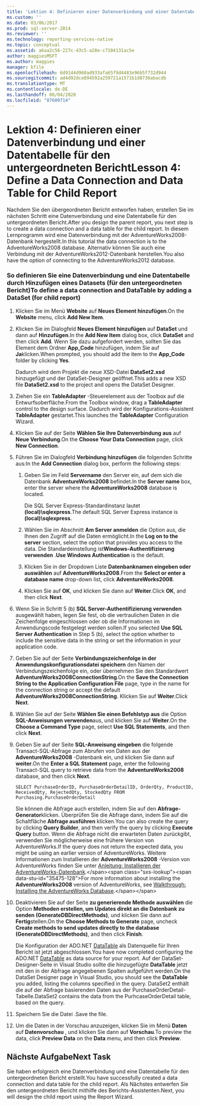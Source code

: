 ```yaml
---
title: 'Lektion 4: Definieren einer Datenverbindung und einer Datentabelle für untergeordnete Berichte | Microsoft-Dokumentation'
ms.custom: ''
ms.date: 03/06/2017
ms.prod: sql-server-2014
ms.reviewer: ''
ms.technology: reporting-services-native
ms.topic: conceptual
ms.assetid: a6aa2c56-227c-43c5-a28e-c7104131ac5e
author: maggiesMSFT
ms.author: maggies
manager: kfile
ms.openlocfilehash: 6d9144d960ad933afa65f9d4483e96b5f732d944
ms.sourcegitcommit: ad4d92dce894592a259721a1571b1d8736abacdb
ms.translationtype: MT
ms.contentlocale: de-DE
ms.lasthandoff: 08/04/2020
ms.locfileid: "87609714"
---
```

# <a name="lesson-4-define-a-data-connection-and-data-table-for-child-report"></a><span data-ttu-id="35475-102">Lektion 4: Definieren einer Datenverbindung und einer Datentabelle für den untergeordneten Bericht</span><span class="sxs-lookup"><span data-stu-id="35475-102">Lesson 4: Define a Data Connection and Data Table for Child Report</span></span>
  <span data-ttu-id="35475-103">Nachdem Sie den übergeordneten Bericht entworfen haben, erstellen Sie im nächsten Schritt eine Datenverbindung und eine Datentabelle für den untergeordneten Bericht.</span><span class="sxs-lookup"><span data-stu-id="35475-103">After you design the parent report, you next step is to create a data connection and a data table for the child report.</span></span> <span data-ttu-id="35475-104">In diesem Lernprogramm wird eine Datenverbindung mit der AdventureWorks2008-Datenbank hergestellt.</span><span class="sxs-lookup"><span data-stu-id="35475-104">In this tutorial the data connection is to the AdventureWorks2008 database.</span></span> <span data-ttu-id="35475-105">Alternativ können Sie auch eine Verbindung mit der AdventureWorks2012-Datenbank herstellen.</span><span class="sxs-lookup"><span data-stu-id="35475-105">You also have the option of connecting to the AdventureWorks2012 database.</span></span>  
  
### <a name="to-define-a-data-connection-and-datatable-by-adding-a-dataset-for-child-report"></a><span data-ttu-id="35475-106">So definieren Sie eine Datenverbindung und eine Datentabelle durch Hinzufügen eines Datasets (für den untergeordneten Bericht)</span><span class="sxs-lookup"><span data-stu-id="35475-106">To define a data connection and DataTable by adding a DataSet (for child report)</span></span>  
  
1.  <span data-ttu-id="35475-107">Klicken Sie im Menü **Website** auf **Neues Element hinzufügen**.</span><span class="sxs-lookup"><span data-stu-id="35475-107">On the **Website** menu, click **Add New Item**.</span></span>  
  
2.  <span data-ttu-id="35475-108">Klicken Sie im Dialogfeld **Neues Element hinzufügen** auf **DataSet** und dann auf **Hinzufügen**.</span><span class="sxs-lookup"><span data-stu-id="35475-108">In the **Add New Item** dialog box, click **DataSet** and then click **Add**.</span></span> <span data-ttu-id="35475-109">Wenn Sie dazu aufgefordert werden, sollten Sie das Element dem Ordner **App_Code** hinzufügen, indem Sie auf **Ja**klicken.</span><span class="sxs-lookup"><span data-stu-id="35475-109">When prompted, you should add the item to the **App_Code** folder by clicking **Yes**.</span></span>  
  
     <span data-ttu-id="35475-110">Dadurch wird dem Projekt die neue XSD-Datei **DataSet2.xsd** hinzugefügt und der DataSet-Designer geöffnet.</span><span class="sxs-lookup"><span data-stu-id="35475-110">This adds a new XSD file **DataSet2.xsd** to the project and opens the DataSet Designer.</span></span>  
  
3.  <span data-ttu-id="35475-111">Ziehen Sie ein **TableAdapter** -Steuerelement aus der Toolbox auf die Entwurfsoberfläche.</span><span class="sxs-lookup"><span data-stu-id="35475-111">From the Toolbox window, drag a **TableAdapter** control to the design surface.</span></span> <span data-ttu-id="35475-112">Dadurch wird der Konfigurations-Assistent **TableAdapter** gestartet.</span><span class="sxs-lookup"><span data-stu-id="35475-112">This launches the **TableAdapter** Configuration Wizard.</span></span>  
  
4.  <span data-ttu-id="35475-113">Klicken Sie auf der Seite **Wählen Sie Ihre Datenverbindung aus** auf **Neue Verbindung**.</span><span class="sxs-lookup"><span data-stu-id="35475-113">On the **Choose Your Data Connection** page, click **New Connection**.</span></span>  
  
5.  <span data-ttu-id="35475-114">Führen Sie im Dialogfeld **Verbindung hinzufügen** die folgenden Schritte aus:</span><span class="sxs-lookup"><span data-stu-id="35475-114">In the **Add Connection** dialog box, perform the following steps:</span></span>  
  
    1.  <span data-ttu-id="35475-115">Geben Sie im Feld **Servername** den Server ein, auf dem sich die Datenbank **AdventureWorks2008** befindet.</span><span class="sxs-lookup"><span data-stu-id="35475-115">In the **Server name** box, enter the server where the **AdventureWorks2008** database is located.</span></span>  
  
         <span data-ttu-id="35475-116">Die SQL Server Express-Standardinstanz lautet **(local)\sqlexpress**.</span><span class="sxs-lookup"><span data-stu-id="35475-116">The default SQL Server Express instance is **(local)\sqlexpress**.</span></span>  
  
    2.  <span data-ttu-id="35475-117">Wählen Sie im Abschnitt **Am Server anmelden** die Option aus, die Ihnen den Zugriff auf die Daten ermöglicht.</span><span class="sxs-lookup"><span data-stu-id="35475-117">In the **Log on to the server** section, select the option that provides you access to the data.</span></span> <span data-ttu-id="35475-118">Die Standardeinstellung ist**Windows-Authentifizierung verwenden** .</span><span class="sxs-lookup"><span data-stu-id="35475-118">**Use Windows Authentication** is the default.</span></span>  
  
    3.  <span data-ttu-id="35475-119">Klicken Sie in der Dropdown Liste **Datenbanknamen eingeben oder auswählen** auf **AdventureWorks2008**.</span><span class="sxs-lookup"><span data-stu-id="35475-119">From the **Select or enter a database name** drop-down list, click **AdventureWorks2008**.</span></span>  
  
    4.  <span data-ttu-id="35475-120">Klicken Sie auf **OK**, und klicken Sie dann auf **Weiter**.</span><span class="sxs-lookup"><span data-stu-id="35475-120">Click **OK**, and then click **Next**.</span></span>  
  
6.  <span data-ttu-id="35475-121">Wenn Sie in Schritt 5 (b) **SQL Server-Authentifizierung verwenden** ausgewählt haben, legen Sie fest, ob die vertraulichen Daten in die Zeichenfolge eingeschlossen oder ob die Informationen im Anwendungscode festgelegt werden sollen.</span><span class="sxs-lookup"><span data-stu-id="35475-121">If you selected **Use SQL Server Authentication** in Step 5 (b), select the option whether to include the sensitive data in the string or set the information in your application code.</span></span>  
  
7.  <span data-ttu-id="35475-122">Geben Sie auf der Seite **Verbindungszeichenfolge in der Anwendungskonfigurationsdatei speichern** den Namen der Verbindungszeichenfolge ein, oder übernehmen Sie den Standardwert **AdventureWorks2008ConnectionString**.</span><span class="sxs-lookup"><span data-stu-id="35475-122">On the **Save the Connection String to the Application Configuration File** page, type in the name for the connection string or accept the default **AdventureWorks2008ConnectionString**.</span></span> <span data-ttu-id="35475-123">Klicken Sie auf **Weiter**.</span><span class="sxs-lookup"><span data-stu-id="35475-123">Click **Next**.</span></span>  
  
8.  <span data-ttu-id="35475-124">Wählen Sie auf der Seite **Wählen Sie einen Befehlstyp aus** die Option **SQL-Anweisungen verwenden**aus, und klicken Sie auf **Weiter**.</span><span class="sxs-lookup"><span data-stu-id="35475-124">On the **Choose a Command Type** page, select **Use SQL Statements**, and then click **Next**.</span></span>  
  
9. <span data-ttu-id="35475-125">Geben Sie auf der Seite **SQL-Anweisung eingeben** die folgende Transact-SQL-Abfrage zum Abrufen von Daten aus der **AdventureWorks2008** -Datenbank ein, und klicken Sie dann auf **weiter**.</span><span class="sxs-lookup"><span data-stu-id="35475-125">On the **Enter a SQL Statement** page, enter the following Transact-SQL query to retrieve data from the **AdventureWorks2008** database, and then click **Next**.</span></span>  
  
    ```  
    SELECT PurchaseOrderID, PurchaseOrderDetailID, OrderQty, ProductID, ReceivedQty, RejectedQty, StockedQty FROM Purchasing.PurchaseOrderDetail  
    ```  
  
     <span data-ttu-id="35475-126">Sie können die Abfrage auch erstellen, indem Sie auf den **Abfrage-Generator**klicken. Überprüfen Sie die Abfrage dann, indem Sie auf die Schaltfläche **Abfrage ausführen** klicken.</span><span class="sxs-lookup"><span data-stu-id="35475-126">You can also create the query by clicking **Query Builder**, and then verify the query by clicking **Execute Query** button.</span></span> <span data-ttu-id="35475-127">Wenn die Abfrage nicht die erwarteten Daten zurückgibt, verwenden Sie möglicherweise eine frühere Version von AdventureWorks.</span><span class="sxs-lookup"><span data-stu-id="35475-127">If the query does not return the expected data, you might be using an earlier version of AdventureWorks.</span></span> <span data-ttu-id="35475-128">Weitere Informationen zum Installieren der **AdventureWorks2008** -Version von AdventureWorks finden Sie unter [Anleitung: Installieren der AdventureWorks-Datenbank](https://msdn.microsoft.com/library/aa992075\(v=vs.100\).aspx).</span><span class="sxs-lookup"><span data-stu-id="35475-128">For more information about installing the **AdventureWorks2008** version of AdventureWorks, see [Walkthrough: Installing the AdventureWorks Database](https://msdn.microsoft.com/library/aa992075\(v=vs.100\).aspx).</span></span>  
  
10. <span data-ttu-id="35475-129">Deaktivieren Sie auf der Seite **zu generierende Methode auswählen** die Option **Methoden erstellen, um Updates direkt an die Datenbank zu senden (GenerateDBDirectMethods)**, und klicken Sie dann auf **Fertig**stellen.</span><span class="sxs-lookup"><span data-stu-id="35475-129">On the **Choose Methods to Generate** page, uncheck **Create methods to send updates directly to the database (GenerateDBDirectMethods)**, and then click **Finish**.</span></span>  
  
     <span data-ttu-id="35475-130">Die Konfiguration der ADO.NET [DataTable](https://msdn.microsoft.com/library/system.data.datatable\(v=vs.100\).aspx) als Datenquelle für Ihren Bericht ist jetzt abgeschlossen.</span><span class="sxs-lookup"><span data-stu-id="35475-130">You have now completed configuring the ADO.NET [DataTable](https://msdn.microsoft.com/library/system.data.datatable\(v=vs.100\).aspx) as data source for your report.</span></span> <span data-ttu-id="35475-131">Auf der DataSet-Designer-Seite in Visual Studio sollte die hinzugefügte **DataTable** jetzt mit den in der Abfrage angegebenen Spalten aufgeführt werden.</span><span class="sxs-lookup"><span data-stu-id="35475-131">On the DataSet Designer page in Visual Studio, you should see the **DataTable** you added, listing the columns specified in the query.</span></span> <span data-ttu-id="35475-132">DataSet2 enthält die auf der Abfrage basierenden Daten aus der PurchaseOrderDetail-Tabelle.</span><span class="sxs-lookup"><span data-stu-id="35475-132">DataSet2 contains the data from the PurhcaseOrderDetail table, based on the query.</span></span>  
  
11. <span data-ttu-id="35475-133">Speichern Sie die Datei .</span><span class="sxs-lookup"><span data-stu-id="35475-133">Save the file.</span></span>  
  
12. <span data-ttu-id="35475-134">Um die Daten in der Vorschau anzuzeigen, klicken Sie im Menü **Daten** auf **Datenvorschau** , und klicken Sie dann auf **Vorschau**.</span><span class="sxs-lookup"><span data-stu-id="35475-134">To preview the data, click **Preview Data** on the **Data** menu, and then click **Preview**.</span></span>  
  
## <a name="next-task"></a><span data-ttu-id="35475-135">Nächste Aufgabe</span><span class="sxs-lookup"><span data-stu-id="35475-135">Next Task</span></span>  
 <span data-ttu-id="35475-136">Sie haben erfolgreich eine Datenverbindung und eine Datentabelle für den untergeordneten Bericht erstellt.</span><span class="sxs-lookup"><span data-stu-id="35475-136">You have successfully created a data connection and data table for the child report.</span></span> <span data-ttu-id="35475-137">Als Nächstes entwerfen Sie den untergeordneten Bericht mithilfe des Berichts-Assistenten.</span><span class="sxs-lookup"><span data-stu-id="35475-137">Next, you will design the child report using the Report Wizard.</span></span>  
  
  
